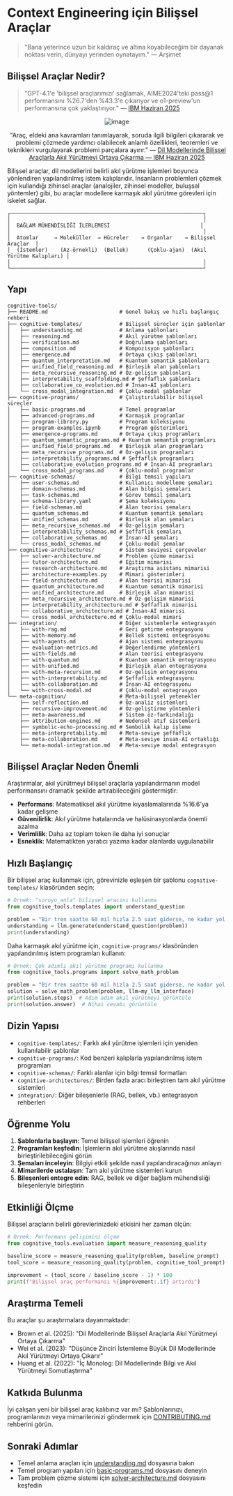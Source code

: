 # Context Engineering için Bilişsel Araçlar

> "Bana yeterince uzun bir kaldıraç ve altına koyabileceğim bir dayanak noktası verin, dünyayı yerinden oynatayım." — Arşimet

## Bilişsel Araçlar Nedir?
> "GPT-4.1'e 'bilişsel araçlarımızı' sağlamak, AIME2024'teki pass@1 performansını %26.7'den %43.3'e çıkarıyor ve o1-preview'un performansına çok yaklaştırıyor." — [IBM Haziran 2025](https://www.arxiv.org/pdf/2506.12115)

<div align="center">
    
![image](https://github.com/user-attachments/assets/a6402827-8bc0-40b5-93d8-46a07154fa4e)

"Araç, eldeki ana kavramları tanımlayarak, soruda ilgili bilgileri çıkararak ve problemi çözmede yardımcı olabilecek anlamlı özellikleri, teoremleri ve teknikleri vurgulayarak problemi parçalara ayırır." — [Dil Modellerinde Bilişsel Araçlarla Akıl Yürütmeyi Ortaya Çıkarma — IBM Haziran 2025](https://www.arxiv.org/pdf/2506.12115)

</div>

Bilişsel araçlar, dil modellerini belirli akıl yürütme işlemleri boyunca yönlendiren yapılandırılmış istem kalıplarıdır. İnsanların problemleri çözmek için kullandığı zihinsel araçlar (analojiler, zihinsel modeller, buluşsal yöntemler) gibi, bu araçlar modellere karmaşık akıl yürütme görevleri için iskelet sağlar.

```
┌──────────────────────────────────────────────────────────────┐
│                                                              │
│  BAĞLAM MÜHENDİSLİĞİ İLERLEMESİ                             │
│                                                              │
│  Atomlar     → Moleküller  → Hücreler    → Organlar    → Bilişsel Araçlar  │
│  (İstemler)    (Az-örnekli)  (Bellek)      (Çoklu-ajan)  (Akıl Yürütme Kalıpları) │
│                                                              │
└──────────────────────────────────────────────────────────────┘
```

## Yapı
```
cognitive-tools/
├── README.md                       # Genel bakış ve hızlı başlangıç rehberi
├── cognitive-templates/            # Bilişsel süreçler için şablonlar
│   ├── understanding.md            # Anlama şablonları
│   ├── reasoning.md                # Akıl yürütme şablonları
│   ├── verification.md             # Doğrulama şablonları
│   ├── composition.md              # Kompozisyon şablonları
│   ├── emergence.md                # Ortaya çıkış şablonları
│   ├── quantum_interpretation.md   # Kuantum semantik şablonları
│   ├── unified_field_reasoning.md  # Birleşik alan şablonları
│   ├── meta_recursive_reasoning.md # Öz-gelişim şablonları
│   ├── interpretability_scaffolding.md # Şeffaflık şablonları
│   ├── collaborative_co_evolution.md # İnsan-AI şablonları
│   └── cross_modal_integration.md  # Çoklu-modal şablonlar
├── cognitive-programs/             # Çalıştırılabilir bilişsel süreçler
│   ├── basic-programs.md           # Temel programlar
│   ├── advanced-programs.md        # Karmaşık programlar
│   ├── program-library.py          # Program koleksiyonu
│   ├── program-examples.ipynb      # Program gösterimleri
│   ├── emergence-programs.md       # Ortaya çıkış programları
│   ├── quantum_semantic_programs.md # Kuantum semantik programları
│   ├── unified_field_programs.md   # Birleşik alan programları
│   ├── meta_recursive_programs.md  # Öz-gelişim programları
│   ├── interpretability_programs.md # Şeffaflık programları
│   ├── collaborative_evolution_programs.md # İnsan-AI programları
│   └── cross_modal_programs.md     # Çoklu-modal programlar
├── cognitive-schemas/              # Bilgi temsil yapıları
│   ├── user-schemas.md             # Kullanıcı modelleme şemaları
│   ├── domain-schemas.md           # Alan bilgisi şemaları
│   ├── task-schemas.md             # Görev temsil şemaları
│   ├── schema-library.yaml         # Şema koleksiyonu
│   ├── field-schemas.md            # Alan teorisi şemaları
│   ├── quantum_schemas.md          # Kuantum semantik şemaları
│   ├── unified_schemas.md          # Birleşik alan şemaları
│   ├── meta_recursive_schemas.md   # Öz-gelişim şemaları
│   ├── interpretability_schemas.md # Şeffaflık şemaları
│   ├── collaborative_schemas.md    # İnsan-AI şemaları
│   └── cross_modal_schemas.md      # Çoklu-modal şemalar
├── cognitive-architectures/        # Sistem seviyesi çerçeveler
│   ├── solver-architecture.md      # Problem çözme mimarisi
│   ├── tutor-architecture.md       # Eğitim mimarisi
│   ├── research-architecture.md    # Araştırma asistanı mimarisi
│   ├── architecture-examples.py    # Mimari gösterimleri
│   ├── field-architecture.md       # Alan teorisi mimarisi
│   ├── quantum_architecture.md     # Kuantum semantik mimarisi
│   ├── unified_architecture.md     # Birleşik alan mimarisi
│   ├── meta_recursive_architecture.md # Öz-gelişim mimarisi
│   ├── interpretability_architecture.md # Şeffaflık mimarisi
│   ├── collaborative_architecture.md # İnsan-AI mimarisi
│   └── cross_modal_architecture.md # Çoklu-modal mimari
├── integration/                    # Diğer sistemlerle entegrasyon
│   ├── with-rag.md                 # Geri getirme entegrasyonu
│   ├── with-memory.md              # Bellek sistemi entegrasyonu
│   ├── with-agents.md              # Ajan sistemi entegrasyonu
│   ├── evaluation-metrics.md       # Değerlendirme yöntemleri
│   ├── with-fields.md              # Alan teorisi entegrasyonu
│   ├── with-quantum.md             # Kuantum semantik entegrasyonu
│   ├── with-unified.md             # Birleşik alan entegrasyonu
│   ├── with-meta-recursion.md      # Öz-gelişim entegrasyonu
│   ├── with-interpretability.md    # Şeffaflık entegrasyonu
│   ├── with-collaboration.md       # İnsan-AI entegrasyonu
│   └── with-cross-modal.md         # Çoklu-modal entegrasyon
└── meta-cognition/                 # Meta-bilişsel yetenekler
    ├── self-reflection.md          # Öz-analiz sistemleri
    ├── recursive-improvement.md    # Öz-geliştirme yöntemleri
    ├── meta-awareness.md           # Sistem öz-farkındalığı
    ├── attribution-engines.md      # Nedensel atıf sistemleri
    ├── symbolic-echo-processing.md # Sembolik kalıp işleme
    ├── meta-interpretability.md    # Meta-seviye şeffaflık
    ├── meta-collaboration.md       # Meta-seviye insan-AI ortaklığı
    └── meta-modal-integration.md   # Meta-seviye modal entegrasyon
```

## Bilişsel Araçlar Neden Önemli

Araştırmalar, akıl yürütmeyi bilişsel araçlarla yapılandırmanın model performansını dramatik şekilde artırabileceğini göstermiştir:

- **Performans**: Matematiksel akıl yürütme kıyaslamalarında %16.6'ya kadar gelişme
- **Güvenilirlik**: Akıl yürütme hatalarında ve halüsinasyonlarda önemli azalma
- **Verimlilik**: Daha az toplam token ile daha iyi sonuçlar
- **Esneklik**: Matematikten yaratıcı yazıma kadar alanlarda uygulanabilir

## Hızlı Başlangıç

Bir bilişsel araç kullanmak için, görevinizle eşleşen bir şablonu `cognitive-templates/` klasöründen seçin:

```python
# Örnek: "soruyu_anla" bilişsel aracını kullanma
from cognitive_tools.templates import understand_question

problem = "Bir tren saatte 60 mil hızla 2.5 saat giderse, ne kadar yol kat eder?"
understanding = llm.generate(understand_question(problem))
print(understanding)
```

Daha karmaşık akıl yürütme için, `cognitive-programs/` klasöründen yapılandırılmış istem programları kullanın:

```python
# Örnek: Çok adımlı akıl yürütme programı kullanma
from cognitive_tools.programs import solve_math_problem

problem = "Bir tren saatte 60 mil hızla 2.5 saat giderse, ne kadar yol kat eder?"
solution = solve_math_problem(problem, llm=my_llm_interface)
print(solution.steps)  # Adım adım akıl yürütmeyi görüntüle
print(solution.answer)  # Nihai cevabı görüntüle
```

## Dizin Yapısı

- `cognitive-templates/`: Farklı akıl yürütme işlemleri için yeniden kullanılabilir şablonlar
- `cognitive-programs/`: Kod benzeri kalıplarla yapılandırılmış istem programları
- `cognitive-schemas/`: Farklı alanlar için bilgi temsil formatları
- `cognitive-architectures/`: Birden fazla aracı birleştiren tam akıl yürütme sistemleri
- `integration/`: Diğer bileşenlerle (RAG, bellek, vb.) entegrasyon rehberleri

## Öğrenme Yolu

1. **Şablonlarla başlayın**: Temel bilişsel işlemleri öğrenin
2. **Programları keşfedin**: İşlemlerin akıl yürütme akışlarında nasıl birleştirilebileceğini görün
3. **Şemaları inceleyin**: Bilgiyi etkili şekilde nasıl yapılandıracağınızı anlayın
4. **Mimarilerde ustalaşın**: Tam akıl yürütme sistemleri kurun
5. **Bileşenleri entegre edin**: RAG, bellek ve diğer bağlam mühendisliği bileşenleriyle birleştirin

## Etkinliği Ölçme

Bilişsel araçların belirli görevlerinizdeki etkisini her zaman ölçün:

```python
# Örnek: Performans gelişimini ölçme
from cognitive_tools.evaluation import measure_reasoning_quality

baseline_score = measure_reasoning_quality(problem, baseline_prompt)
tool_score = measure_reasoning_quality(problem, cognitive_tool_prompt)

improvement = (tool_score / baseline_score - 1) * 100
print(f"Bilişsel araç performansı %{improvement:.1f} artırdı")
```

## Araştırma Temeli

Bu araçlar şu araştırmalara dayanmaktadır:

- Brown et al. (2025): "Dil Modellerinde Bilişsel Araçlarla Akıl Yürütmeyi Ortaya Çıkarma"
- Wei et al. (2023): "Düşünce Zinciri İstemleme Büyük Dil Modellerinde Akıl Yürütmeyi Ortaya Çıkarır"
- Huang et al. (2022): "İç Monolog: Dil Modellerinde Bilgi ve Akıl Yürütmeyi Somutlaştırma"

## Katkıda Bulunma

İyi çalışan yeni bir bilişsel araç kalıbınız var mı? Şablonlarınızı, programlarınızı veya mimarilerinizi göndermek için [CONTRIBUTING.md](../../.github/CONTRIBUTING.md) rehberini görün.

## Sonraki Adımlar

- Temel anlama araçları için [understanding.md](./cognitive-templates/understanding.md) dosyasına bakın
- Temel program yapıları için [basic-programs.md](./cognitive-programs/basic-programs.md) dosyasını deneyin
- Tam problem çözme sistemi için [solver-architecture.md](./cognitive-architectures/solver-architecture.md) dosyasını keşfedin
